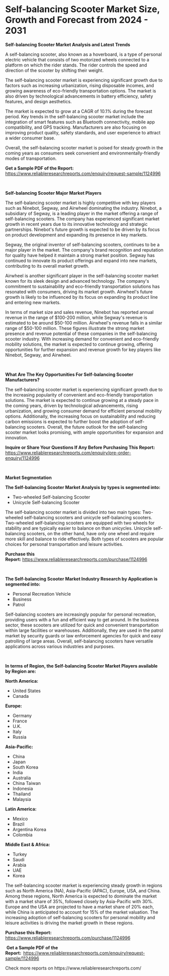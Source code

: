 <p><h1>Self-balancing Scooter Market Size, Growth and Forecast from 2024 - 2031</h1></p><p><strong>Self-balancing Scooter Market Analysis and Latest Trends</strong></p>
<p><p>A self-balancing scooter, also known as a hoverboard, is a type of personal electric vehicle that consists of two motorized wheels connected to a platform on which the rider stands. The rider controls the speed and direction of the scooter by shifting their weight.</p><p>The self-balancing scooter market is experiencing significant growth due to factors such as increasing urbanization, rising disposable incomes, and growing awareness of eco-friendly transportation options. The market is also driven by technological advancements in battery efficiency, safety features, and design aesthetics.</p><p>The market is expected to grow at a CAGR of 10.1% during the forecast period. Key trends in the self-balancing scooter market include the integration of smart features such as Bluetooth connectivity, mobile app compatibility, and GPS tracking. Manufacturers are also focusing on improving product quality, safety standards, and user experience to attract a wider consumer base.</p><p>Overall, the self-balancing scooter market is poised for steady growth in the coming years as consumers seek convenient and environmentally-friendly modes of transportation.</p></p>
<p><strong>Get a Sample PDF of the Report:&nbsp;</strong> <a href="https://www.reliableresearchreports.com/enquiry/request-sample/1124996">https://www.reliableresearchreports.com/enquiry/request-sample/1124996</a></p>
<p>&nbsp;</p>
<p><strong>Self-balancing Scooter Major Market Players</strong></p>
<p><p>The self-balancing scooter market is highly competitive with key players such as Ninebot, Segway, and Airwheel dominating the industry. Ninebot, a subsidiary of Segway, is a leading player in the market offering a range of self-balancing scooters. The company has experienced significant market growth in recent years due to its innovative technology and strategic partnerships. Ninebot's future growth is expected to be driven by its focus on product development and expanding its presence in key markets.</p><p>Segway, the original inventor of self-balancing scooters, continues to be a major player in the market. The company's brand recognition and reputation for quality have helped it maintain a strong market position. Segway has continued to innovate its product offerings and expand into new markets, contributing to its overall market growth.</p><p>Airwheel is another significant player in the self-balancing scooter market known for its sleek design and advanced technology. The company's commitment to sustainability and eco-friendly transportation solutions has resonated with consumers, driving its market growth. Airwheel's future growth is likely to be influenced by its focus on expanding its product line and entering new markets.</p><p>In terms of market size and sales revenue, Ninebot has reported annual revenue in the range of $100-200 million, while Segway's revenue is estimated to be around $50-100 million. Airwheel's revenue falls in a similar range of $50-100 million. These figures illustrate the strong market presence and revenue potential of these companies in the self-balancing scooter industry. With increasing demand for convenient and eco-friendly mobility solutions, the market is expected to continue growing, offering opportunities for further expansion and revenue growth for key players like Ninebot, Segway, and Airwheel.</p></p>
<p>&nbsp;</p>
<p><strong>What Are The Key Opportunities For Self-balancing Scooter Manufacturers?</strong></p>
<p><p>The self-balancing scooter market is experiencing significant growth due to the increasing popularity of convenient and eco-friendly transportation solutions. The market is expected to continue growing at a steady pace in the coming years, driven by technological advancements, rising urbanization, and growing consumer demand for efficient personal mobility options. Additionally, the increasing focus on sustainability and reducing carbon emissions is expected to further boost the adoption of self-balancing scooters. Overall, the future outlook for the self-balancing scooter market looks promising, with ample opportunities for expansion and innovation.</p></p>
<p><strong>Inquire or Share Your Questions If Any Before Purchasing This Report:</strong> <a href="https://www.reliableresearchreports.com/enquiry/pre-order-enquiry/1124996">https://www.reliableresearchreports.com/enquiry/pre-order-enquiry/1124996</a></p>
<p>&nbsp;</p>
<p><strong>Market Segmentation</strong></p>
<p><strong>The Self-balancing Scooter Market Analysis by types is segmented into:</strong></p>
<p><ul><li>Two-wheeled Self-balancing Scooter</li><li>Unicycle Self-balancing Scooter</li></ul></p>
<p><p>The self-balancing scooter market is divided into two main types: Two-wheeled self-balancing scooters and unicycle self-balancing scooters. Two-wheeled self-balancing scooters are equipped with two wheels for stability and are typically easier to balance on than unicycles. Unicycle self-balancing scooters, on the other hand, have only one wheel and require more skill and balance to ride effectively. Both types of scooters are popular choices for personal transportation and leisure activities.</p></p>
<p><strong>Purchase this Report:&nbsp;</strong><a href="https://www.reliableresearchreports.com/purchase/1124996">https://www.reliableresearchreports.com/purchase/1124996</a></p>
<p>&nbsp;</p>
<p><strong>The Self-balancing Scooter Market Industry Research by Application is segmented into:</strong></p>
<p><ul><li>Personal Recreation Vehicle</li><li>Business</li><li>Patrol</li></ul></p>
<p><p>Self-balancing scooters are increasingly popular for personal recreation, providing users with a fun and efficient way to get around. In the business sector, these scooters are utilized for quick and convenient transportation within large facilities or warehouses. Additionally, they are used in the patrol market by security guards or law enforcement agencies for quick and easy patrolling of large areas. Overall, self-balancing scooters have versatile applications across various industries and purposes.</p></p>
<p>&nbsp;</p>
<p><strong>In terms of Region, the Self-balancing Scooter Market Players available by Region are:</strong></p>
<p>
    <p> <strong> North America: </strong>
        <ul>
            <li>United States</li>
            <li>Canada</li>
        </ul>
        </p> 
    <p> <strong> Europe: </strong>
        <ul>
            <li>Germany</li>
            <li>France</li>
            <li>U.K.</li>
            <li>Italy</li>
            <li>Russia</li>
        </ul>
        </p> 
    <p> <strong> Asia-Pacific: </strong>
        <ul>
            <li>China</li>
            <li>Japan</li>
            <li>South Korea</li>
            <li>India</li>
            <li>Australia</li>
            <li>China Taiwan</li>
            <li>Indonesia</li>
            <li>Thailand</li>
            <li>Malaysia</li>
        </ul>
        </p> 
    <p> <strong> Latin America: </strong>
        <ul>
            <li>Mexico</li>
            <li>Brazil</li>
            <li>Argentina Korea</li>
            <li>Colombia</li>
        </ul>
        </p> 
    <p> <strong> Middle East & Africa: </strong>
        <ul>
            <li>Turkey</li>
            <li>Saudi</li>
            <li>Arabia</li>
            <li>UAE</li>
            <li>Korea</li>
        </ul>
    </p>
    </p>
<p><p>The self-balancing scooter market is experiencing steady growth in regions such as North America (NA), Asia-Pacific (APAC), Europe, USA, and China. Among these regions, North America is expected to dominate the market with a market share of 35%, followed closely by Asia-Pacific with 30%. Europe and the USA are projected to have a market share of 20% each, while China is anticipated to account for 15% of the market valuation. The increasing adoption of self-balancing scooters for personal mobility and leisure activities is driving the market growth in these regions.</p></p>
<p><strong>Purchase this Report: </strong><a href="https://www.reliableresearchreports.com/purchase/1124996">https://www.reliableresearchreports.com/purchase/1124996</a></p>
<p>&nbsp;<strong>Get a Sample PDF of the Report:&nbsp;&nbsp;</strong><a href="https://www.reliableresearchreports.com/enquiry/request-sample/1124996">https://www.reliableresearchreports.com/enquiry/request-sample/1124996</a></p>
<p><strong></strong></p>
<p>Check more reports on https://www.reliableresearchreports.com/</p>